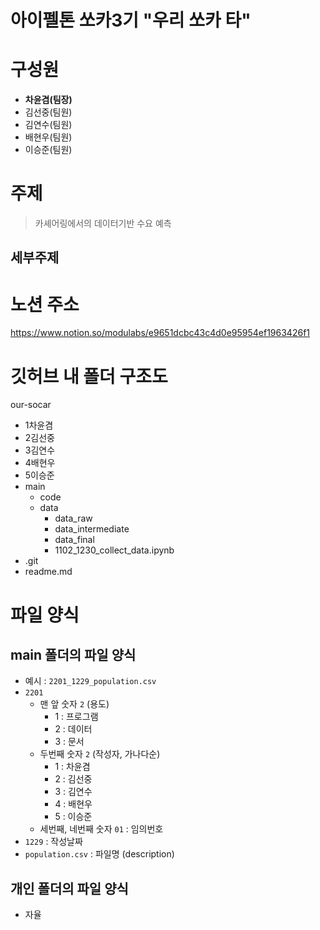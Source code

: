 # 아이펠톤 쏘카3기 "우리 쏘카 타"
# 구성원
- **차윤겸(팀장)**
- 김선중(팀원)
- 김연수(팀원)
- 배현우(팀원)
- 이승준(팀원)

# 주제
> 카셰어링에서의 데이터기반 수요 예측

## 세부주제

# 노션 주소
https://www.notion.so/modulabs/e9651dcbc43c4d0e95954ef1963426f1

# 깃허브 내 폴더 구조도

our-socar
- 1차윤겸
- 2김선중
- 3김연수
- 4배현우
- 5이승준
- main
    - code
    - data
        - data_raw
        - data_intermediate
        - data_final
        - 1102_1230_collect_data.ipynb
- .git
- readme.md

<!--파일구조도 개선 필요 있음
https://jane-aeiou.tistory.com/80-->

# 파일 양식

## main 폴더의 파일 양식
- 예시 : `2201_1229_population.csv`
- `2201`
  - 맨 앞 숫자 `2` (용도)
    - 1 : 프로그램
    - 2 : 데이터
    - 3 : 문서
  - 두번째 숫자 `2` (작성자, 가나다순)
    - 1 : 차윤겸
    - 2 : 김선중
    - 3 : 김연수
    - 4 : 배현우
    - 5 : 이승준
  - 세번째, 네번째 숫자 `01` : 임의번호
- `1229` : 작성날짜
- `population.csv` : 파일명 (description)

## 개인 폴더의 파일 양식
- 자율
